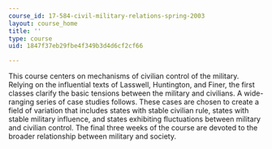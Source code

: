 ```yaml
---
course_id: 17-584-civil-military-relations-spring-2003
layout: course_home
title: ''
type: course
uid: 1847f37eb29fbe4f349b3d4d6cf2cf66

---
```

This course centers on mechanisms of civilian control of the military. Relying on the influential texts of Lasswell, Huntington, and Finer, the first classes clarify the basic tensions between the military and civilians. A wide-ranging series of case studies follows. These cases are chosen to create a field of variation that includes states with stable civilian rule, states with stable military influence, and states exhibiting fluctuations between military and civilian control. The final three weeks of the course are devoted to the broader relationship between military and society.
